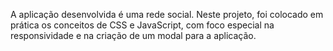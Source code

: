 A aplicação desenvolvida é uma rede social. 
Neste projeto, foi colocado em prática os conceitos de CSS e JavaScript, com foco especial na responsividade e na criação de um modal para a aplicação.
